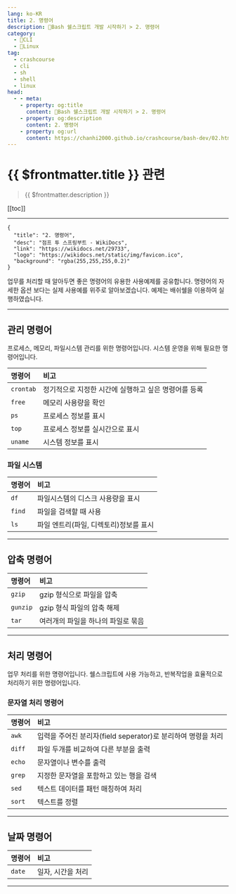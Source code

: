 ```yaml
---
lang: ko-KR
title: 2. 명령어
description: 🐚Bash 쉘스크립트 개발 시작하기 > 2. 명령어
category:
  - 🐚CLI
  - 🐧Linux
tag: 
  - crashcourse
  - cli
  - sh
  - shell
  - linux
head:
  - - meta:
    - property: og:title
      content: 🐚Bash 쉘스크립트 개발 시작하기 > 2. 명령어
    - property: og:description
      content: 2. 명령어
    - property: og:url
      content: https://chanhi2000.github.io/crashcourse/bash-dev/02.html
---
```


# {{ $frontmatter.title }} 관련

> {{ $frontmatter.description }}

[[toc]]

---

```component VPCard
{
  "title": "2. 명령어",
  "desc": "점프 투 스프링부트 - WikiDocs",
  "link": "https://wikidocs.net/29733",
  "logo": "https://wikidocs.net/static/img/favicon.ico",
  "background": "rgba(255,255,255,0.2)"
}
```

업무를 처리할 때 알아두면 좋은 명령어의 유용한 사용예제를 공유합니다. 명령어의 자세한 옵션 보다는 실제 사용예를 위주로 알아보겠습니다. 예제는 배쉬쉘을 이용하여 실행하였습니다.

---

## 관리 명령어

프로세스, 메모리, 파일시스템 관리를 위한 명령어입니다. 시스템 운영을 위해 필요한 명령어입니다.

| 명령어 | 비고 |
| :--- | :--- |
| `crontab` | 정기적으로 지정한 시간에 실행하고 싶은 명령어를 등록 |
| `free` | 메모리 사용량을 확인 |
| `ps` | 프로세스 정보를 표시 |
| `top` | 프로세스 정보를 실시간으로 표시 |
| `uname` | 시스템 정보를 표시 |

### 파일 시스템

| 명령어 | 비고 |
| :--- | :--- |
| `df` | 파일시스템의 디스크 사용량을 표시 |
| `find` | 파일을 검색할 때 사용 |
| `ls` | 파일 엔트리(파일, 디렉토리)정보를 표시 |

---

## 압축 명령어

| 명령어 | 비고 |
| :--- | :--- |
| `gzip` | gzip 형식으로 파일을 압축 |
| `gunzip` | gzip 형식 파일의 압축 해제 |
| `tar` | 여러개의 파일을 하나의 파일로 묶음 |

---

## 처리 명령어

업무 처리를 위한 명령어입니다. 쉘스크립트에 사용 가능하고, 반복작업을 효율적으로 처리하기 위한 명령어입니다.

### 문자열 처리 명령어

| 명령어 | 비고 |
| :--- | :--- |
| `awk` | 입력을 주어진 분리자(field seperator)로 분리하여 명령을 처리 |
| `diff` | 파일 두개를 비교하여 다른 부분을 출력 |
| `echo` | 문자열이나 변수를 출력 |
| `grep` | 지정한 문자열을 포함하고 있는 행을 검색 |
| `sed` | 텍스트 데이터를 패턴 매칭하여 처리 |
| `sort` | 텍스트를 정렬 |

---

## 날짜 명령어

| 명령어 | 비고 |
| :--- | :--- |
| `date` | 일자, 시간을 처리 |

---

<TagLinks />